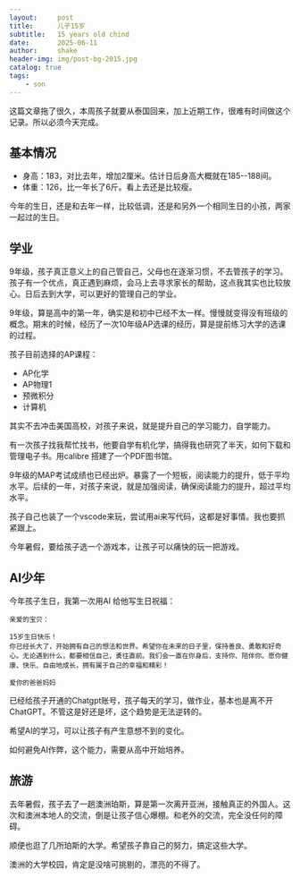 ```yaml
---
layout:     post
title:      儿子15岁
subtitle:   15 years old chind
date:       2025-06-11
author:     shake
header-img: img/post-bg-2015.jpg
catalog: true
tags:
    - son
---
```


这篇文章拖了很久，本周孩子就要从泰国回来，加上近期工作，很难有时间做这个记录。所以必须今天完成。

## 基本情况

* 身高：183，对比去年，增加2厘米。估计日后身高大概就在185--188间。
* 体重：126，比一年长了6斤。看上去还是比较瘦。

今年的生日，还是和去年一样，比较低调，还是和另外一个相同生日的小孩，两家一起过的生日。

## 学业

9年级，孩子真正意义上的自己管自己，父母也在逐渐习惯，不去管孩子的学习。孩子有一个优点，真正遇到麻烦，会马上去寻求家长的帮助，这点我其实也比较放心。日后去到大学，可以更好的管理自己的学业。

9年级，算是高中的第一年，确实是和初中已经不太一样。慢慢就变得没有班级的概念。期末的时候，经历了一次10年级AP选课的经历，算是提前练习大学的选课的过程。

孩子目前选择的AP课程：

* AP化学
* AP物理1
* 预微积分
* 计算机

其实不去冲击美国高校，对孩子来说，就是提升自己的学习能力，自学能力。

有一次孩子找我帮忙找书，他要自学有机化学，搞得我也研究了半天，如何下载和管理电子书。用calibre 搭建了一个PDF图书馆。

9年级的MAP考试成绩也已经出炉。暴露了一个短板，阅读能力的提升，低于平均水平。后续的一年，对孩子来说，就是加强阅读，确保阅读能力的提升，超过平均水平。

孩子自己也装了一个vscode来玩，尝试用ai来写代码，这都是好事情。我也要抓紧跟上。

今年暑假，要给孩子选一个游戏本，让孩子可以痛快的玩一把游戏。

## AI少年

今年孩子生日，我第一次用AI 给他写生日祝福：

```
亲爱的宝贝：

15岁生日快乐！
你已经长大了，开始拥有自己的想法和世界。希望你在未来的日子里，保持善良、勇敢和好奇心。无论遇到什么，都要相信自己，勇往直前。我们会一直在你身后，支持你、陪伴你。愿你健康、快乐、自由地成长，拥有属于自己的幸福和精彩！

爱你的爸爸妈妈

```
已经给孩子开通的Chatgpt账号，孩子每天的学习，做作业，基本也是离不开ChatGPT。不管这是好还是坏，这个趋势是无法逆转的。

希望AI的学习，可以让孩子有产生意想不到的变化。

如何避免AI作弊，这个能力，需要从高中开始培养。

## 旅游

去年暑假，孩子去了一趟澳洲珀斯，算是第一次离开亚洲，接触真正的外国人。这次和澳洲本地人的交流，倒是让孩子信心爆棚。和老外的交流，完全没任何的障碍。

顺便也逛了几所珀斯的大学。希望孩子靠自己的努力，搞定这些大学。

澳洲的大学校园，肯定是没啥可挑剔的，漂亮的不得了。


